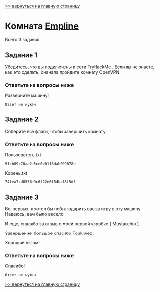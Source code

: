 [>> вернуться на главную страницу](https://github.com/BEPb/tryhackme/blob/master/README.md)

# Комната [Empline](https://tryhackme.com/r/room/empline) 

Всего 3 задания:
## Задание 1
Убедитесь, что вы подключены к  сети TryHackMe . Если вы не знаете, как это сделать, сначала пройдите комнату OpenVPN.
### Ответьте на вопросы ниже
Разверните машину!
```commandline
Ответ не нужен
```

## Задание 2
Соберите все флаги, чтобы завершить комнату.
### Ответьте на вопросы ниже
Пользователь.txt
```commandline
91cb89c70aa2e5ce0e0116dab099078e
```
Корень.txt
```commandline
74fea7cd0556e9c6f22e6f54bc68f5d5
```

## Задание 3
Во-первых, я хотел бы поблагодарить вас за игру в эту машину. Надеюсь, вам было весело!

И еще, спасибо за отзыв о моей первой коробке ( Mustacchio ).

Завершение, большое спасибо Touklwez .

Хороший взлом!

### Ответьте на вопросы ниже
Спасибо!
```commandline
Ответ не нужен
```


[>> вернуться на главную страницу](https://github.com/BEPb/tryhackme/blob/master/README.md)